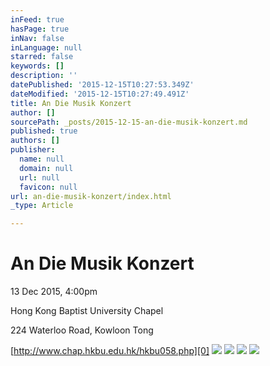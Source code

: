 ```yaml
---
inFeed: true
hasPage: true
inNav: false
inLanguage: null
starred: false
keywords: []
description: ''
datePublished: '2015-12-15T10:27:53.349Z'
dateModified: '2015-12-15T10:27:49.491Z'
title: An Die Musik Konzert
author: []
sourcePath: _posts/2015-12-15-an-die-musik-konzert.md
published: true
authors: []
publisher:
  name: null
  domain: null
  url: null
  favicon: null
url: an-die-musik-konzert/index.html
_type: Article

---
```

# An Die Musik Konzert

13 Dec 2015, 4:00pm

Hong Kong Baptist University Chapel

224 Waterloo Road, Kowloon Tong

[http://www.chap.hkbu.edu.hk/hkbu058.php][0]
![](https://s3-us-west-2.amazonaws.com/the-grid-img/p/959d7f50335fcb932e39d6878c9a1fde7b5cdb88.jpg)
![](https://s3-us-west-2.amazonaws.com/the-grid-img/p/42fbd5d6bad5fdb264b4809d9c776c47f846274a.jpg)
![](https://s3-us-west-2.amazonaws.com/the-grid-img/p/1f89773fe2825c75d47722cb1f5abcefe300ecb7.jpg)
![](https://s3-us-west-2.amazonaws.com/the-grid-img/p/8d003dca2e171030111725c6b75d56962764e028.jpg)

[0]: http://www.chap.hkbu.edu.hk/hkbu058.php